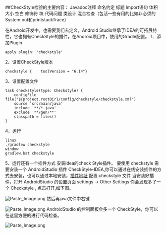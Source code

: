##CheckStyle检验的主要内容：
Javadoc注释
命名约定
标题
Import语句
体积大小
空白
修饰符
块
代码问题
类设计
混合检查（包活一些有用的比如非必须的System.out和printstackTrace）

在Android开发中，也需要我们去定义，Android Studio继承了IDEA的可拓展特性，它也拥有CheckStyle的插件，在Android项目中，使用的Gradle配置。
1、添加Plugin
```
apply plugin: 'checkstyle'
```
2、设置CheckStyle版本
```
checkstyle {    toolVersion = "6.14"}
```
3、设置配置文件
```
task checkstyle(type: Checkstyle) {
    configFile file("${project.rootDir}/config/checkstyle/checkstyle.xml")
    source 'src/main/java'
    include '**/*.java'
    exclude '**/gen/**'
    classpath = files()
}
```

4、运行
```
linux
./gradlew checkstyle
window 
gradlew.bat checkstyle
```
5、运行还有一个插件方式
安装Idea的check Style插件。
要使用 checkstyle 需要安装一个 AndroidStudio 插件 CheckStyle-IDEA,你可以通过在线安装插件的方式去安装，也可以通过本地安装，[插件地址](https://github.com/jshiell/checkstyle-idea)
配置 checkstyle 文件
当安装好插件，打开 AndroidStudio 的设置页面 settings -> Other Settings 你会发现多了一个 Checkstyle , 点击打开,如下图。

![Paste_Image.png](http://upload-images.jianshu.io/upload_images/1990324-b6bfdc270b277eb2.png?imageMogr2/auto-orient/strip%7CimageView2/2/w/1240)
然后再java文件中右键

![Paste_Image.png](http://upload-images.jianshu.io/upload_images/1990324-9ef95928ac87efa8.png?imageMogr2/auto-orient/strip%7CimageView2/2/w/1240)
AndroidStudio 的控制面板会多一个 CheckStyle，你可以在这里方便的进行代码检查。

![Paste_Image.png](http://upload-images.jianshu.io/upload_images/1990324-0c11928f778e14d4.png?imageMogr2/auto-orient/strip%7CimageView2/2/w/1240)






